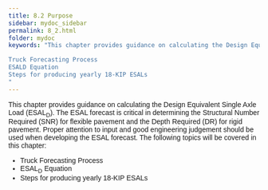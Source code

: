 ```yaml
---
title: 8.2 Purpose
sidebar: mydoc_sidebar
permalink: 8_2.html
folder: mydoc
keywords: "This chapter provides guidance on calculating the Design Equivalent Single Axle Load (ESALD). The ESAL forecast is critical in determining the Structural Number Required (SNR) for flexible pavement and the Depth Required (DR) for rigid pavement. Proper attention to input and good engineering judgement should be used when developing the ESAL forecast. The following topics will be covered in this chapter:

Truck Forecasting Process
ESALD Equation
Steps for producing yearly 18-KIP ESALs
"
---
```


<style>
  div{text-align: justify;}
</style>

This chapter provides guidance on calculating the Design Equivalent Single Axle Load (ESAL<sub>D</sub>). The ESAL forecast is critical in determining the Structural Number Required (SNR) for flexible pavement and the Depth Required (DR) for rigid pavement. Proper attention to input and good engineering judgement should be used when developing the ESAL forecast. The following topics will be covered in this chapter:

<html lang="en">
<head>
    <meta charset="UTF-8">
    <meta name="viewport" content="width=device-width, initial-scale=1.0">
    <title>FDOT Project Traffic Forecasting Handbook</title>
    <style>
        body {
            font-family: Arial, sans-serif;
        }
        #main-content ul {
            list-style-type: none; /* Removes default bullets */
            padding: 0; /* Removes default padding from the list */
        }
        #main-content ul li {
            padding-left: 20px; /* Adds padding for custom bullet */
            text-indent: -20px; /* Aligns text properly with custom bullet */
        }
        #main-content ul li:before {
            content: "\25A0"; /* Unicode for square */
            color: #d32f2f; /* Color of the bullet */
            padding-right: 10px; /* Space between the bullet and text */
        }
    </style>
</head>
<body>
    <div id="sidebar">
        <!-- Your sidebar content goes here -->
    </div>
    <div id="red-square">
        <ul>
            <li>Truck Forecasting Process</li>
            <li>ESAL<sub>D</sub> Equation</li>
            <li>Steps for producing yearly 18-KIP ESALs</li>
        </ul>
    </div>
</body>
</html>